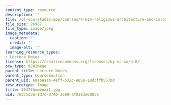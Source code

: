 ```yaml
---
content_type: resource
description: ''
file: /ol-ocw-studio-app/courses/4-614-religious-architecture-and-islamic-cultures-fall-2002/763c5d3a1d7c874b3689af8183e6d05a_5047thumbnail.jpg
file_size: 26907
file_type: image/jpeg
image_metadata:
  caption: ''
  credit: ''
  image-alt: ''
learning_resource_types:
- Lecture Notes
license: https://creativecommons.org/licenses/by-nc-sa/4.0/
ocw_type: OCWImage
parent_title: Lecture Notes
parent_type: CourseSection
parent_uid: 68abeaab-4eff-532c-e858-18d3ffb567bd
resourcetype: Image
title: 5047thumbnail.jpg
uid: 763c5d3a-1d7c-874b-3689-af8183e6d05a
---
```

